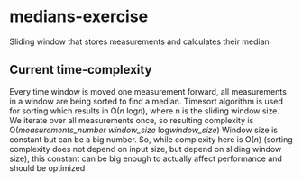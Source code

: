 # medians-exercise
Sliding window that stores measurements and calculates their median

## Current time-complexity

Every time window is moved one measurement forward, all measurements in a window are being sorted to find a median. Timesort algorithm is used for sorting which results in O(*n* log*n*), where n is the sliding window size. We iterate over all measurements once, so resulting complexity is O(*measurements_number window_size* log*window_size*) Window size is constant but can be a big number. So, while complexity here is O(*n*) (sorting complexity does not depend on input size, but depend on sliding window size), this constant can be big enough to actually affect performance and should be optimized
